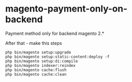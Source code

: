 # magento-payment-only-on-backend
Payment method only for backend magento 2.*

After that - make this steps

```
php bin/magento setup:upgrade
php bin/magento setup:static-content:deploy -f
php bin/magento setup:di:compile
php bin/magento indexer:reindex
php bin/magento cache:flush
php bin/magento cache:clean
```